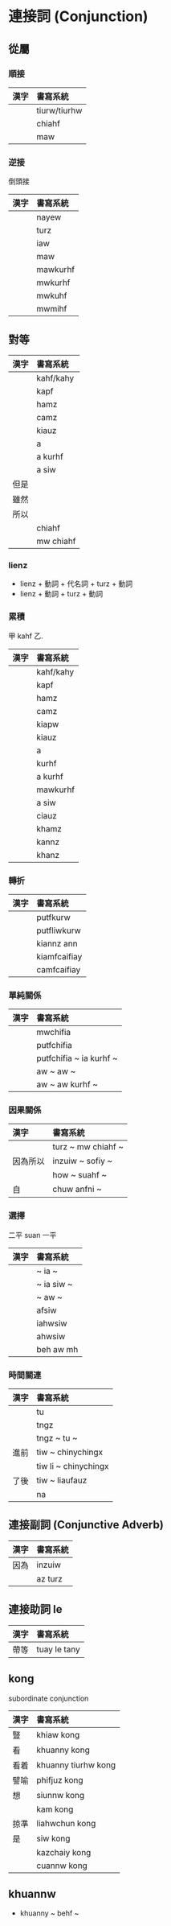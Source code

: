 # 連接詞 (Conjunction)

## 從屬

### 順接

| 漢字 | 書寫系統 |
| :--- | :--- |
|| tiurw/tiurhw |
|| chiahf |
|| maw |

### 逆接

倒頭接

| 漢字 | 書寫系統 |
| :--- | :--- |
|| nayew |
|| turz |
|| iaw |
|| maw |
|| mawkurhf |
|| mwkurhf |
|| mwkuhf |
|| mwmihf |

## 對等

| 漢字 | 書寫系統 |
| :--- | :--- |
|| kahf/kahy |
|| kapf |
|| hamz |
|| camz |
|| kiauz |
|| a |
|| a kurhf |
|| a siw |
| 但是 ||
| 雖然 ||
| 所以 ||
|| chiahf |
|| mw chiahf |

### lienz

* lienz + 動詞 + 代名詞 + turz + 動詞
* lienz + 動詞 + turz + 動詞

### 累積

甲 kahf 乙.

| 漢字 | 書寫系統 |
| :--- | :--- |
|| kahf/kahy |
|| kapf |
|| hamz |
|| camz |
|| kiapw |
|| kiauz |
|| a |
|| kurhf |
|| a kurhf |
|| mawkurhf |
|| a siw |
|| ciauz |
|| khamz |
|| kannz |
|| khanz |

### 轉折

| 漢字 | 書寫系統 |
| :--- | :--- |
|| putfkurw |
|| putfliwkurw |
|| kiannz ann |
|| kiamfcaifiay |
|| camfcaifiay |

### 單純關係

| 漢字 | 書寫系統 |
| :--- | :--- |
|| mwchifia |
|| putfchifia |
|| putfchifia ~ ia kurhf ~ |
|| aw ~ aw ~ |
|| aw ~ aw kurhf ~ |

### 因果關係

| 漢字 | 書寫系統 |
| :--- | :--- |
|| turz ~ mw chiahf ~ |
| 因為所以 | inzuiw ~ sofiy ~ |
|| how ~ suahf ~ |
| 自 | chuw anfni ~ |

### 選擇

二平 suan 一平

| 漢字 | 書寫系統 |
| :--- | :--- |
|| ~ ia ~ |
|| ~ ia siw ~ |
|| ~ aw ~ |
|| afsiw |
|| iahwsiw |
|| ahwsiw |
|| beh aw mh |

### 時間關連

| 漢字 | 書寫系統 |
| :--- | :--- |
|| tu |
|| tngz |
|| tngz ~ tu ~ |
| 進前 | tiw ~ chinychingx |
|| tiw li ~ chinychingx |
| 了後 | tiw ~ liaufauz |
|| na |

## 連接副詞 (Conjunctive Adverb)

| 漢字 | 書寫系統 |
| :--- | :--- |
| 因為 | inzuiw |
|| az turz |

## 連接助詞 le

| 漢字 | 書寫系統 |
| :--- | :--- |
| 帶等 | tuay le tany |

## kong

subordinate conjunction

| 漢字 | 書寫系統 |
| :--- | :--- |
| 豎 | khiaw kong |
| 看 | khuanny kong |
| 看着 | khuanny tiurhw kong |
| 譬喻 | phifjuz kong |
| 想 | siunnw kong |
| | kam kong |
| 掠準 | liahwchun kong |
| 是 | siw kong |
|| kazchaiy kong |
|| cuannw kong |

## khuannw

* khuanny ~ behf ~
